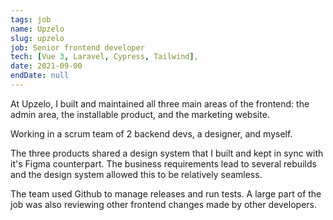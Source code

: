 ```yaml
---
tags: job
name: Upzelo
slug: upzelo
job: Senior frontend developer
tech: [Vue 3, Laravel, Cypress, Tailwind], 
date: 2021-09-00
endDate: null
---
```


At Upzelo, I built and maintained all three main areas of the frontend: the admin area, the installable product, and the marketing website.

Working in a scrum team of 2 backend devs, a designer, and myself.

The three products shared a design system that I built and kept in sync with it's Figma counterpart. The business requirements lead to several rebuilds and the design system allowed this to be relatively seamless.

The team used Github to manage releases and run tests. A large part of the job was also reviewing other frontend changes made by other developers.
